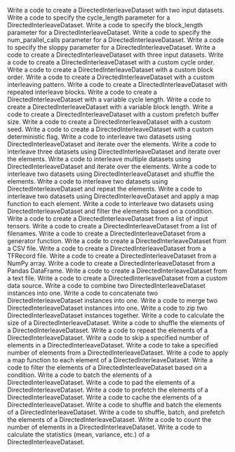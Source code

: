 Write a code to create a DirectedInterleaveDataset with two input datasets.
Write a code to specify the cycle_length parameter for a DirectedInterleaveDataset.
Write a code to specify the block_length parameter for a DirectedInterleaveDataset.
Write a code to specify the num_parallel_calls parameter for a DirectedInterleaveDataset.
Write a code to specify the sloppy parameter for a DirectedInterleaveDataset.
Write a code to create a DirectedInterleaveDataset with three input datasets.
Write a code to create a DirectedInterleaveDataset with a custom cycle order.
Write a code to create a DirectedInterleaveDataset with a custom block order.
Write a code to create a DirectedInterleaveDataset with a custom interleaving pattern.
Write a code to create a DirectedInterleaveDataset with repeated interleave blocks.
Write a code to create a DirectedInterleaveDataset with a variable cycle length.
Write a code to create a DirectedInterleaveDataset with a variable block length.
Write a code to create a DirectedInterleaveDataset with a custom prefetch buffer size.
Write a code to create a DirectedInterleaveDataset with a custom seed.
Write a code to create a DirectedInterleaveDataset with a custom deterministic flag.
Write a code to interleave two datasets using DirectedInterleaveDataset and iterate over the elements.
Write a code to interleave three datasets using DirectedInterleaveDataset and iterate over the elements.
Write a code to interleave multiple datasets using DirectedInterleaveDataset and iterate over the elements.
Write a code to interleave two datasets using DirectedInterleaveDataset and shuffle the elements.
Write a code to interleave two datasets using DirectedInterleaveDataset and repeat the elements.
Write a code to interleave two datasets using DirectedInterleaveDataset and apply a map function to each element.
Write a code to interleave two datasets using DirectedInterleaveDataset and filter the elements based on a condition.
Write a code to create a DirectedInterleaveDataset from a list of input tensors.
Write a code to create a DirectedInterleaveDataset from a list of filenames.
Write a code to create a DirectedInterleaveDataset from a generator function.
Write a code to create a DirectedInterleaveDataset from a CSV file.
Write a code to create a DirectedInterleaveDataset from a TFRecord file.
Write a code to create a DirectedInterleaveDataset from a NumPy array.
Write a code to create a DirectedInterleaveDataset from a Pandas DataFrame.
Write a code to create a DirectedInterleaveDataset from a text file.
Write a code to create a DirectedInterleaveDataset from a custom data source.
Write a code to combine two DirectedInterleaveDataset instances into one.
Write a code to concatenate two DirectedInterleaveDataset instances into one.
Write a code to merge two DirectedInterleaveDataset instances into one.
Write a code to zip two DirectedInterleaveDataset instances together.
Write a code to calculate the size of a DirectedInterleaveDataset.
Write a code to shuffle the elements of a DirectedInterleaveDataset.
Write a code to repeat the elements of a DirectedInterleaveDataset.
Write a code to skip a specified number of elements in a DirectedInterleaveDataset.
Write a code to take a specified number of elements from a DirectedInterleaveDataset.
Write a code to apply a map function to each element of a DirectedInterleaveDataset.
Write a code to filter the elements of a DirectedInterleaveDataset based on a condition.
Write a code to batch the elements of a DirectedInterleaveDataset.
Write a code to pad the elements of a DirectedInterleaveDataset.
Write a code to prefetch the elements of a DirectedInterleaveDataset.
Write a code to cache the elements of a DirectedInterleaveDataset.
Write a code to shuffle and batch the elements of a DirectedInterleaveDataset.
Write a code to shuffle, batch, and prefetch the elements of a DirectedInterleaveDataset.
Write a code to count the number of elements in a DirectedInterleaveDataset.
Write a code to calculate the statistics (mean, variance, etc.) of a DirectedInterleaveDataset.